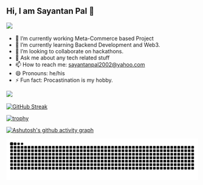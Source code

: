 ## Hi, I am Sayantan Pal 👋

![](https://komarev.com/ghpvc/?username=sayantan135)

- 🔭 I’m currently working Meta-Commerce based Project
- 🌱 I’m currently learning Backend Development and Web3.
- 👯 I’m looking to collaborate on hackathons.
- 💬 Ask me about any tech related stuff
- 📫 How to reach me: sayantanpal2002@yahoo.com 
- 😄 Pronouns: he/his
- ⚡ Fun fact: Procastination is my hobby. 

<image src = "https://github-readme-stats.vercel.app/api?username=sayantan135&&show_icons=true&title_color=ffffff&icon_color=bb2acf&text_color=daf7dc&bg_color=151515">
  
[![GitHub Streak](https://github-readme-streak-stats.herokuapp.com/?user=sayantan135&theme=dark)](https://git.io/streak-stats)
  
[![trophy](https://github-profile-trophy.vercel.app/?username=sayantan135&theme=ads-juicy-fresh)](https://github.com/ryo-ma/github-profile-trophy)

[![Ashutosh's github activity graph](https://activity-graph.herokuapp.com/graph?username=sayantan135&bg_color=ffcfe9&color=9e4c98&line=9e4c98&point=403d3d&area=true&hide_border=true)](https://github.com/ashutosh00710/github-readme-activity-graph)
  
![snake svg](https://github.com/sayantan135/sayantan135/blob/output/github-contribution-grid-snake.svg)


  
